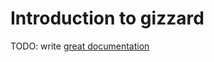 # Introduction to gizzard

TODO: write [great documentation](http://jacobian.org/writing/what-to-write/)
